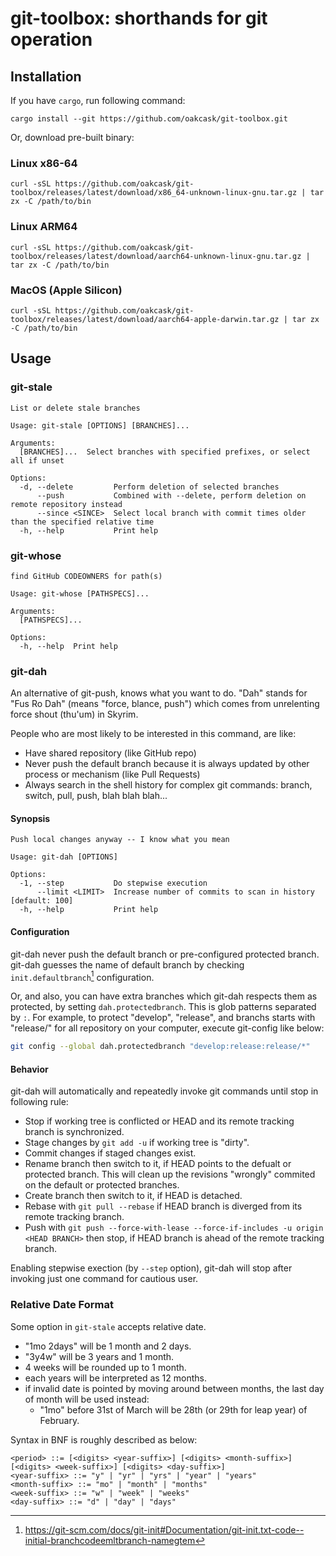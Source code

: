# git-toolbox: shorthands for git operation

## Installation

If you have `cargo`, run following command:

```
cargo install --git https://github.com/oakcask/git-toolbox.git
```

Or, download pre-built binary:

### Linux x86-64

```
curl -sSL https://github.com/oakcask/git-toolbox/releases/latest/download/x86_64-unknown-linux-gnu.tar.gz | tar zx -C /path/to/bin
```

### Linux ARM64

```
curl -sSL https://github.com/oakcask/git-toolbox/releases/latest/download/aarch64-unknown-linux-gnu.tar.gz | tar zx -C /path/to/bin
```

### MacOS (Apple Silicon)

```
curl -sSL https://github.com/oakcask/git-toolbox/releases/latest/download/aarch64-apple-darwin.tar.gz | tar zx -C /path/to/bin
```

## Usage

### git-stale

```
List or delete stale branches

Usage: git-stale [OPTIONS] [BRANCHES]...

Arguments:
  [BRANCHES]...  Select branches with specified prefixes, or select all if unset

Options:
  -d, --delete         Perform deletion of selected branches
      --push           Combined with --delete, perform deletion on remote repository instead
      --since <SINCE>  Select local branch with commit times older than the specified relative time
  -h, --help           Print help
```

### git-whose

```
find GitHub CODEOWNERS for path(s)

Usage: git-whose [PATHSPECS]...

Arguments:
  [PATHSPECS]...  

Options:
  -h, --help  Print help
```

### git-dah

An alternative of git-push, knows what you want to do.
"Dah" stands for "Fus Ro Dah" (means "force, blance, push")
which comes from unrelenting force shout (thu'um) in Skyrim.

People who are most likely to be interested in this command, are like:

* Have shared repository (like GitHub repo)
* Never push the default branch because it is always updated by
  other process or mechanism (like Pull Requests)
* Always search in the shell history for complex git commands:
  branch, switch, pull, push, blah blah blah...

#### Synopsis

```
Push local changes anyway -- I know what you mean

Usage: git-dah [OPTIONS]

Options:
  -1, --step           Do stepwise execution
      --limit <LIMIT>  Increase number of commits to scan in history [default: 100]
  -h, --help           Print help
```

#### Configuration

git-dah never push the default branch or pre-configured protected branch.
git-dah guesses the name of default branch by checking `init.defaultbranch`[^1] configuration.

Or, and also, you can have extra branches which git-dah respects them as protected, by setting `dah.protectedbranch`.
This is glob patterns separated by `:`.
For example, to protect "develop", "release", and branchs starts with "release/" for all repository on your computer,
execute git-config like below:

```sh
git config --global dah.protectedbranch "develop:release:release/*"
```

#### Behavior

git-dah will automatically and repeatedly invoke git commands until stop in following rule:

* Stop if working tree is conflicted or HEAD and its remote tracking branch is synchronized.
* Stage changes by `git add -u` if working tree is "dirty".
* Commit changes if staged changes exist.
* Rename branch then switch to it, if HEAD points to the defualt or protected branch.
  This will clean up the revisions "wrongly" commited on the default or protected branches.
* Create branch then switch to it, if HEAD is detached.
* Rebase with `git pull --rebase` if HEAD branch is diverged from its remote tracking branch.
* Push with `git push --force-with-lease --force-if-includes -u origin <HEAD BRANCH>` then stop,
  if HEAD branch is ahead of the remote tracking branch.

Enabling stepwise exection (by `--step` option), git-dah will stop after invoking just one command for cautious user.

[^1]: https://git-scm.com/docs/git-init#Documentation/git-init.txt-code--initial-branchcodeemltbranch-namegtem


### Relative Date Format

Some option in `git-stale` accepts relative date.

- "1mo 2days" will be 1 month and 2 days.
- "3y4w" will be 3 years and 1 month.
- 4 weeks will be rounded up to 1 month.
- each years will be interpreted as 12 months.
- if invalid date is pointed by moving around between months, the last day of month will be used instead:
  - "1mo" before 31st of March will be 28th (or 29th for leap year) of February.

Syntax in BNF is roughly described as below:

```
<period> ::= [<digits> <year-suffix>] [<digits> <month-suffix>] [<digits> <week-suffix>] [<digits> <day-suffix>]
<year-suffix> ::= "y" | "yr" | "yrs" | "year" | "years"
<month-suffix> ::= "mo" | "month" | "months"
<week-suffix> ::= "w" | "week" | "weeks"
<day-suffix> ::= "d" | "day" | "days"
```
